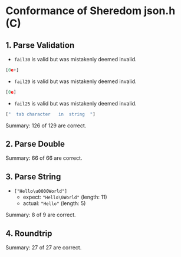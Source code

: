 # Conformance of Sheredom json.h (C)

## 1. Parse Validation

* `fail30` is valid but was mistakenly deemed invalid.
~~~js
[0e+]
~~~

* `fail29` is valid but was mistakenly deemed invalid.
~~~js
[0e]
~~~

* `fail25` is valid but was mistakenly deemed invalid.
~~~js
["	tab	character	in	string	"]
~~~


Summary: 126 of 129 are correct.

## 2. Parse Double


Summary: 66 of 66 are correct.

## 3. Parse String

* `["Hello\u0000World"]`
  * expect: `"Hello\0World"` (length: 11)
  * actual: `"Hello"` (length: 5)


Summary: 8 of 9 are correct.

## 4. Roundtrip


Summary: 27 of 27 are correct.

